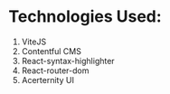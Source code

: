 # Technologies Used:
1. ViteJS
2. Contentful CMS
3. React-syntax-highlighter
4. React-router-dom
5. Acerternity UI
